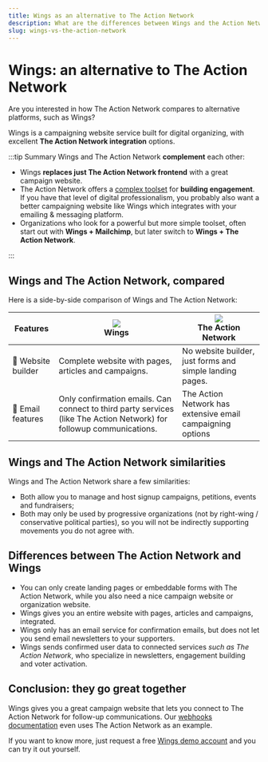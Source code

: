 ```yaml
---
title: Wings as an alternative to The Action Network
description: What are the differences between Wings and the Action Network?
slug: wings-vs-the-action-network
---
```


# Wings: an alternative to The Action Network

Are you interested in how The Action Network compares to alternative platforms, such as Wings?

Wings is a campaigning website service built for digital organizing, with excellent **The Action Network integration** options.

:::tip Summary
Wings and The Action Network **complement** each other:

- Wings **replaces just The Action Network frontend** with a great campaign website.
- The Action Network offers a [complex toolset](https://actionnetwork.org) for **building engagement**. If you have that level of digital professionalism, you probably also want a better campaigning website like Wings which integrates with your emailing & messaging platform.
- Organizations who look for a powerful but more simple toolset, often start out with **Wings + Mailchimp**, but later switch to **Wings + The Action Network**.

:::

## Wings and The Action Network, compared

Here is a side-by-side comparison of Wings and The Action Network:

| Features           | <img src="https://screens.wings.dev/Wings_PNG-copy-QjcLdWmyZCVSaK8u1Z5AhtLAaQZ1B6Dc6TaMVqdVciFMHCVevC0Rwrl9AneB5x049R8HRPoIKVbLKduvnFw5PwpuhUMbu3GFz7I7.png" className="logoImage" /> <br/>Wings | <img src="https://screens.wings.dev/the-action-network-SjNVzkJzQpyoAUhWXXxY1aHUS6YaM1pLLykVxac0xnP00PoqQb9QZNT4VtXmyv4sqW1A4R6V3huDGtmB37UtbzBbpsbXE7rGXzOR.png" className="logoImage" /><br/>The Action Network |
| ------------------ | ------------------------------------------------------------------------------------------------------------------------------------------------------------------------------------------------ | ---------------------------------------------------------------------------------------------------------------------------------------------------------------------------------------------------------------- |
| 📰 Website builder | Complete website with pages, articles and campaigns.                                                                                                                                             | No website builder, just forms and simple landing pages.                                                                                                                                                         |
| 📧 Email features  | Only confirmation emails. Can connect to third party services (like The Action Network) for followup communications.                                                                             | The Action Network has extensive email campaigning options                                                                                                                                                       |

## Wings and The Action Network similarities

Wings and The Action Network share a few similarities:

- Both allow you to manage and host signup campaigns, petitions, events and fundraisers;
- Both may only be used by progressive organizations (not by right-wing / conservative political parties), so you will not be indirectly supporting movements you do not agree with.

## Differences between The Action Network and Wings

- You can only create landing pages or embeddable forms with The Action Network, while you also need a nice campaign website or organization website.
- Wings gives you an entire website with pages, articles and campaigns, integrated.
- Wings only has an email service for confirmation emails, but does not let you send email newsletters to your supporters.
- Wings sends confirmed user data to connected services _such as The Action Network_, who specialize in newsletters, engagement building and voter activation.

## Conclusion: they go great together

Wings gives you a great campaign website that lets you connect to The Action Network for follow-up communications. Our [webhooks documentation](/docs/guides/webhooks#use-zapier-to-process-form-submissions) even uses The Action Network as an example.

If you want to know more, just request a free [Wings demo account](/demo) and you can try it out yourself.
